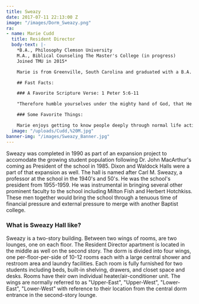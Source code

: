 ```yaml
---
title: Sweazy
date: 2017-07-11 22:13:00 Z
image: "/images/Dorm_Sweazy.png"
ra:
- name: Marie Cudd
  title: Resident Director
  body-text: |-
    *B.A., Philosophy Clemson University
    M.A., Biblical Counseling The Master's College (in progress)
    Joined TMU in 2015*

    Marie is from Greenville, South Carolina and graduated with a B.A. in Philosophy and Psychology from Clemson University in May 2012. Although not an alumna of TMU, she was greatly impacted by alumni of the college from a small church plant in Wyoming during her undergraduate years. The Lord brought Marie to CA in August 2015 to begin a Master of Arts in Biblical Counseling and she is incredibly thankful to have the privilege of working in the Student Life Department at TMU. She has a passion to help people be bold and explicit communicators of the Gospel message to the lost in every available circumstance, and enjoys helping college students think Biblically in every area of their lives. She is a member at Grace Community Church in Sun Valley, CA.

    ## Fast Facts:

    ### A Favorite Scripture Verse: 1 Peter 5:6-11

    "Therefore humble yourselves under the mighty hand of God, that He may exalt you at the proper time, casting all your anxiety on Him, because He cares for you. Be of sober spirit, be on the alert. Your adversary, the devil, prowls around like a roaring lion, seeking someone to devour. But resist him, firm in your faith, knowing that the same experiences of suffering are being accomplished by your brethren who are in the world. After you have suffered for a little while, the God of all grace, who called you to His eternal glory in Christ, will Himself perfect, confirm, strengthen and establish you. To Him be dominion forever and ever. Amen."

    ### Some Favorite Things:

    Marie enjoys getting to know people deeply through normal life activities. Especially sunset watching, walks, and talks in average places. She is obsessed with her three nephews, Phoenix, Jack and Oliver. She loves a good documentary, the local church, the color gray, and evangelism.
  image: "/uploads/Cudd,%20M.jpg"
banner-img: "/images/Sweazy_Banner.jpg"
---
```


Sweazy was completed in 1990 as part of an expansion project to accomodate the growing student population following Dr. John MacArthur's coming as President of the school in 1985. Dixon and Waldock Halls were a part of that expansion as well. The hall is named after Carl M. Sweazy, a professor at the school in the 1940's and 50's. He was the school's president from 1955-1959. He was instrumental in bringing several other prominent faculty to the school including Milton Fish and Herbert Hotchkiss. These men together would bring the school through a tenuous time of financial pressure and external pressure to merge with another Baptist college.

### What is Sweazy Hall like?

Sweazy is a two-story building. Between two wings of rooms, are two lounges, one on each floor. The Resident Director apartment is located in the middle as well on the second story. The dorm is divided into four wings, one per-floor-per-side of 10-12 rooms each with a large central shower and restroom area and laundry facilities. Each room is fully furnished for two students including beds, built-in shelving, drawers, and closet space and desks. Rooms have their own individual heater/air-conditioner unit. The wings are normally referred to as "Upper-East", "Upper-West", "Lower-East", "Lower-West" with reference to their location from the central dorm entrance in the second-story lounge.